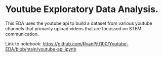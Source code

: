 # Youtube Exploratory Data Analysis.

This EDA uses the youtube api to build a dataset from various youtube channels that primarily upload videos that are focussed on STEM communication. 

Link to notebook: 
https://github.com/RyanPitt100/Youtube-EDA/blob/main/youtube-api.ipynb
